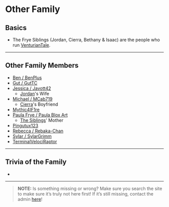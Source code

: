 # Other Family

## Basics
- The Frye Siblings \(Jordan, Cierra, Bethany & Isaac) are the people who run [VenturianTale](https://www.youtube.com/user/VenturianTale).

----

## Other Family Members
- [Ben / BenPlus](7.Family/Ben-BenPlus.md)
- [Gut / GutTC](7.Family/Gut-GutTC.md)
- [Jessica / Javott42](7.Family/Jessica-Javott42.md)
    - [Jordan](../3.Siblings/3.1.Jordan-Frye-Venturian.md)'s Wife
- [Michael / MCab719](7.Family/Michael-MCab719.md)
    - [Cierra](../3.Siblings/3.2.Cierra-Frye-ImmortalKyodai.md)'s Boyfriend
- [Mythic4IF1re](7.Family/Mythic4IF1re.md)
- [Paula Frye / Paula Blox Art](7.Family/Paula_Frye-Paula_Blox_Art.md)
    - [The Siblings](..chapter_3.md)' Mother
- [Pingutux123](7.Family/Pingutux123.md)
- [Rebecca / Rebaka-Chan](7.Family/Rebecca-Rebaka-Chan.md)
- [Sylar / SylarGrimm](7.Family/Sylar-SylarGrimm.md)
- [TerminalVelociRaptor](7.Family/TerminalVelociRaptor.md)

----

## Trivia of the Family
- 

----

> **NOTE:** Is something missing or wrong? Make sure you search the site to make sure it’s truly not here first! If it’s still missing, contact the admin [here](../chapter_2.html)!